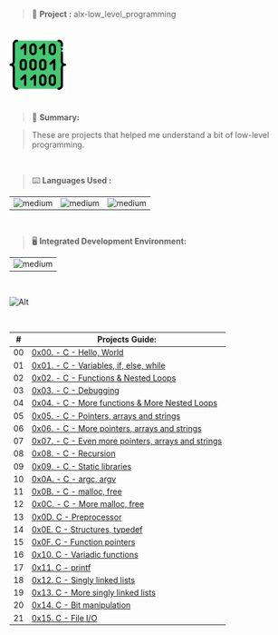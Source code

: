 > 🚧 **Project :** alx-low_level_programming

<br>

<div>
  <a href="https://github.com/iamnotnato/alx-low_level_programming">
    <img src="https://github.com/iamnotnato/alx-low_level_programming/blob/master/images/icon.png" alt="Logo" width="100" height="100">
  </a>
</div>

<br>

> 📝 **Summary:**

> These are projects that helped me understand a bit of low-level programming.

<br>

> ⌨️ **Languages Used :**

<table>
  <tr>
    <td><img alt="medium" src="https://img.shields.io/badge/C-00599C?style=for-the-badge&logo=c&logoColor=white"></td>
    <td><img alt="medium" src="https://img.shields.io/badge/Shell_Script-121011?style=for-the-badge&logo=gnu-bash&logoColor=white"></td>
    <td><img alt="medium" src="https://img.shields.io/badge/Markdown-000000?style=for-the-badge&logo=markdown&logoColor=white"></td>
  </tr>
</table>

<br>

> 🖥️ **Integrated Development Environment:**

<table>
  <tr>
<td><img alt="medium" src="https://img.shields.io/badge/Emacs-%237F5AB6.svg?&style=for-the-badge&logo=gnu-emacs&logoColor=white"></td>
  </tr>
</table>
<br>
  
![Alt](https://repobeats.axiom.co/api/embed/50a392e676820ce03006d38197b98899827faf15.svg "Repobeats analytics image")

<br>

| #  | Projects Guide:                                                                      |
|--- | ------------------------------------------------------------------------------------ |
| 00 | [0x00. - C - Hello, World](./0x00-hello_world)                                       | 
| 01 | [0x01. - C - Variables, if, else, while](./0x01-variables_if_else_while)             |
| 02 | [0x02. - C - Functions & Nested Loops](./0x02-functions_nested_loops)                | 
| 03 | [0x03. - C - Debugging](./0x03-debugging)                                            | 
| 04 | [0x04. - C - More functions & More Nested Loops](./0x04-more_functions_nested_loops) | 
| 05 | [0x05. - C - Pointers, arrays and strings](./0x05-pointers_arrays_strings)           |
| 06 | [0x06. - C - More pointers, arrays and strings](./0x06-pointers_arrays_strings)      | 
| 07 | [0x07. - C - Even more pointers, arrays and strings](./0x07-pointers_arrays_strings) | 
| 08 | [0x08. - C - Recursion](./0x08-recursion)                                            | 
| 09 | [0x09. - C - Static libraries](./0x09-static_libraries)                              |
| 10 | [0x0A. - C - argc, argv](./0x0A-argc_argv)                                           | 
| 11 | [0x0B. - C - malloc, free](./0x0B-malloc_free)                                       | 
| 12 | [0x0C. - C - More malloc, free](./0x0C-more_malloc_free)                             | 
| 13 | [0x0D. C - Preprocessor](./0x0D-preprocessor)                                        |
| 14 | [0x0E. C - Structures, typedef](./0x0E-structures_typedef)                           | 
| 15 | [0x0F. C - Function pointers](./0x0F-function_pointers)                              | 
| 16 | [0x10. C - Variadic functions](./0x10-variadic_functions)                            |
| 17 | [0x11. C - printf](https://github.com/iamnotnato/printf)                             |
| 18 | [0x12. C - Singly linked lists](./0x12-singly_linked_lists)                          |
| 19 | [0x13. C - More singly linked lists](./0x13-more_singly_linked_lists)                |
| 20 | [0x14. C - Bit manipulation](./0x14-bit_manipulation)                                |
| 21 | [0x15. C - File I/O](./0x15-file_io)                                                 |

